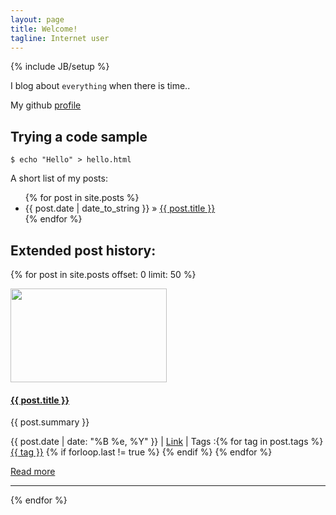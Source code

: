 ```yaml
---
layout: page
title: Welcome!
tagline: Internet user
---
```

{% include JB/setup %}

I blog about `everything` when there is time..

My github [profile](http://www.github.com/cmlpr)

## Trying a code sample

    $ echo "Hello" > hello.html

A short list of my posts:

<ul class="posts">
  {% for post in site.posts %}
    <li><span>{{ post.date | date_to_string }}</span> &raquo; <a href="{{ BASE_PATH }}{{ post.url }}">{{ post.title }}</a></li>
  {% endfor %}
</ul>

## Extended post history:


{% for post in site.posts offset: 0 limit: 50 %}
<div class="container-narrow">
  <div class="span7">    
    <div class="container-narrow">
      <div class="span2">
        <a href="{{ post.url }}" >
            <img border="0" width="250" height="150" src="/images/posts/{{ post.image }}" alt="">
        </a>
      </div>
      <div class="span5">
    <h4><strong><a href="{{ BASE_PATH }}{{ post.url }}">{{ post.title }}</a></strong></h4>      
        <p>
          {{ post.summary }}
        </p>
    <p>
          <i class="icon-calendar"></i> {{ post.date | date: "%B %e, %Y" }}
          | <i class="icon-comment"></i> <a href="{{ BASE_PATH }}{{ post.url }}#disqus_thread" data-disqus-identifier="{{ post.url }}">Link</a>     
      | <i class="icon-tags"></i> Tags :{% for tag in post.tags %} <a href="/tags/{{ tag }}" rel="tooltip" title="View posts tagged with &quot;{{ tag }}&quot;"><span class="label label-info">{{ tag }}</span></a>  {% if forloop.last != true %} {% endif %} {% endfor %}               
        </p>
        <p><a href="{{ post.url }}">Read more</a></p>
      </div>
    </div>    
  <hr>
  </div>
</div>
{% endfor %}  
